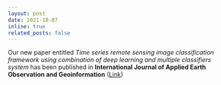 ```yaml
---
layout: post
date: 2021-10-07
inline: true
related_posts: false
---
```


Our new paper entitled *Time series remote sensing image classification framework using combination of deep learning and multiple classifiers system* has been published in **International Journal of Applied Earth Observation and Geoinformation** ([Link](https://www.sciencedirect.com/science/article/pii/S0303243421001847))
